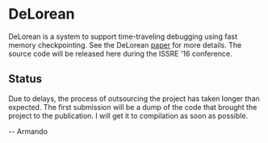# DeLorean

DeLorean is a system to support time-traveling debugging using fast memory
checkpointing. See the DeLorean
[paper](https://www.vusec.net/download/?t=papers/delorean_issre16.pdf) for more
details. The source code will be released here during the ISSRE '16 conference.

## Status

Due to delays, the process of outsourcing the project has taken longer than
expected. The first submission will be a dump of the code that brought the
project to the publication. I will get it to compilation as soon as possible.

-- Armando

